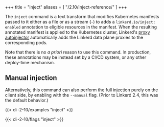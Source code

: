 +++
title = "inject"
aliases = [
  "/2.10/inject-reference/"
]
+++

The `inject` command is a text transform that modifies Kubernetes manifests
passed to it either as a file or as a stream (`-`) to adds a
`linkerd.io/inject: enabled` annotation to eligible resources in the manifest.
When the resulting annotated manifest is applied to the Kubernetes cluster,
Linkerd's [proxy autoinjector](../../../features/proxy-injection/) automatically
adds the Linkerd data plane proxies to the corresponding pods.

Note that there is no *a priori* reason to use this command. In production,
these annotations may be instead set by a CI/CD system, or any other
deploy-time mechanism.

## Manual injection

Alternatively, this command can also perform the full injection purely on the
client side, by enabling with the `--manual` flag. (Prior to Linkerd 2.4, this
was the default behavior.)

{{< cli-2-10/examples "inject" >}}

{{< cli-2-10/flags "inject" >}}
